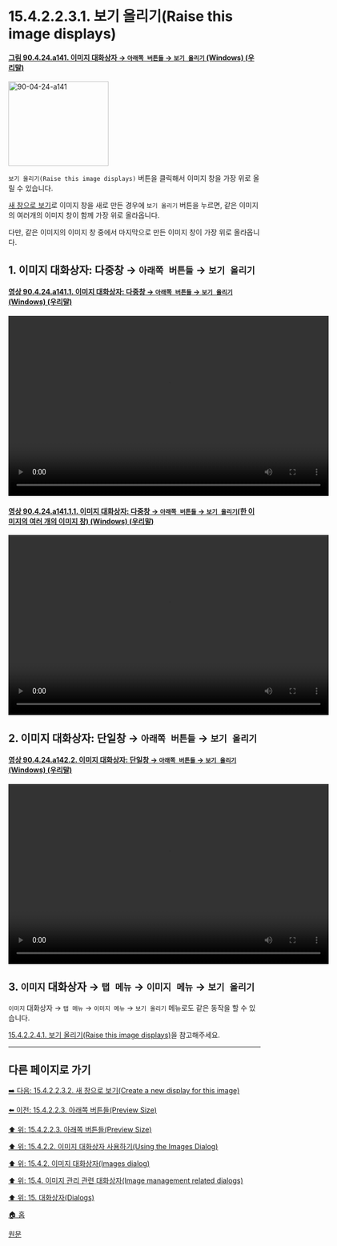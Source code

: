 # 15.4.2.2.3.1. 보기 올리기(Raise this image displays)

<a id="90-04-24-a141"></a>

#### [그림 90.4.24.a141. 이미지 대화상자 → `아래쪽 버튼들` → `보기 올리기` (Windows) (우리말)](./90-04-0024-images.md#90-04-24-a141)
<img width="200" height="169" alt="90-04-24-a141" src="https://github.com/user-attachments/assets/5396cdaf-37a3-4ab0-b515-e844f334b1bb" />

`보기 올리기(Raise this image displays)` 버튼을 클릭해서 이미지 창을 가장 위로 올릴 수 있습니다.

[새 창으로 보기](./15-04-02-02-03-02-create_a_new_display_for_this_image.md)로 이미지 창을 새로 만든 경우에 `보기 올리기` 버튼을 누르면, 같은 이미지의 여러개의 이미지 창이 함께 가장 위로 올라옵니다.

다만, 같은 이미지의 이미지 창 중에서 마지막으로 만든 이미지 창이 가장 위로 올라옵니다.

<a id="15-04-02-02-03-01-s1"></a>

## 1. 이미지 대화상자: 다중창 → `아래쪽 버튼들` → `보기 올리기`

<a id="90-04-24-a141-01"></a>

#### [영상 90.4.24.a141.1. 이미지 대화상자: 다중창 → `아래쪽 버튼들` → `보기 올리기` (Windows) (우리말)](./90-04-0024-images.md#90-04-24-a141-01)
<video controls="controls" width="640" height="360" src="https://github.com/user-attachments/assets/a360cc4e-65a1-45eb-b729-caa5f1dfa57b"></video>

<a id="90-04-24-a141-01-01"></a>

#### [영상 90.4.24.a141.1.1. 이미지 대화상자: 다중창 → `아래쪽 버튼들` → `보기 올리기`(한 이미지의 여러 개의 이미지 창) (Windows) (우리말)](./90-04-0024-images.md#90-04-24-a141-01-01)
<video controls="controls" width="640" height="360" src="https://github.com/user-attachments/assets/19c79dbf-2115-4041-92bf-f3b8cb8a24af"></video>

<a id="15-04-02-02-03-01-s2"></a>

## 2. 이미지 대화상자: 단일창 → `아래쪽 버튼들` → `보기 올리기`

<a id="90-04-24-a141-02"></a>

#### [영상 90.4.24.a142.2. 이미지 대화상자: 단일창 → `아래쪽 버튼들` → `보기 올리기` (Windows) (우리말)](./90-04-0024-images.md#90-04-24-a141-02)
<video controls="controls" width="640" height="360" src="https://github.com/user-attachments/assets/cb9cbc00-d677-4d33-8b59-7609f9c70ab8"></video>

<a id="15-04-02-02-03-01-s3"></a>

## 3. `이미지` 대화상자 → `탭 메뉴` → `이미지 메뉴` → `보기 올리기`

`이미지` 대화상자 → `탭 메뉴` → `이미지 메뉴` → `보기 올리기` 메뉴로도 같은 동작을 할 수 있습니다.

[15.4.2.2.4.1. 보기 올리기(Raise this image displays)](./15-04-02-02-04-01-raise_this_image_displays.md)을 참고해주세요.

***

## 다른 페이지로 가기

[➡️ 다음: 15.4.2.2.3.2. 새 창으로 보기(Create a new display for this image)](./15-04-02-02-03-02-create_a_new_display_for_this_image.md)

[⬅️ 이전: 15.4.2.2.3. 아래쪽 버튼들(Preview Size)](./15-04-02-02-03-00-buttons.md)

[⬆️ 위: 15.4.2.2.3. 아래쪽 버튼들(Preview Size)](./15-04-02-02-03-00-buttons.md)

[⬆️ 위: 15.4.2.2. 이미지 대화상자 사용하기(Using the Images Dialog)](./15-04-02-02-00-using_the_images_dialog.md)

[⬆️ 위: 15.4.2. 이미지 대화상자(Images dialog)](./15-04-02-00-images-dialog.md)

[⬆️ 위: 15.4. 이미지 관리 관련 대화상자(Image management related dialogs)](./15-04-00-image-management-related-dialogs.md)

[⬆️ 위: 15. 대화상자(Dialogs)](./15-00-dialogs.md)

[🏠 홈](./00-home.md)

[원문](https://docs.gimp.org/2.10/ko/gimp-image-dialog.html#idm21154)